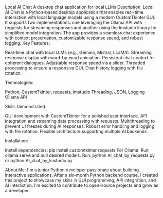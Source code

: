 Local AI Chat
A desktop chat application for local LLMs
Description: Local AI Chat is a Python-based desktop application that enables real-time interaction with local language models using a modern CustomTkinter GUI. It supports two implementations: one leveraging the Ollama API with requests for streaming responses and another using the lmstudio library for simplified model integration. The app provides a seamless chat experience with context preservation, customizable response speed, and robust logging.
Key Features:

Real-time chat with local LLMs (e.g., Gemma, Mistral, LLaMA).
Streaming response display with word-by-word animation.
Persistent chat context for coherent dialogues.
Adjustable response speed via a slider.
Threaded processing to ensure a responsive GUI.
Chat history logging with file rotation.

Technologies:

Python, CustomTkinter, requests, lmstudio
Threading, JSON, Logging
Ollama API

Skills Demonstrated:

GUI development with CustomTkinter for a polished user interface.
API integration and streaming data processing with requests.
Multithreading to prevent UI freezes during AI responses.
Robust error handling and logging with file rotation.
Flexible architecture supporting multiple AI backends.

Installation:

Install dependencies: pip install customtkinter requests
For Ollama: Run ollama serve and pull desired models.
Run: python AI_chat_by_requests.py or python AI_chat_by_lmstudio.py

About Me: I'm a junior Python developer passionate about building interactive applications. After a six-month Python backend course, I created this project to showcase my skills in GUI programming, API integration, and AI interaction. I'm excited to contribute to open-source projects and grow as a developer.
